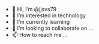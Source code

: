 - 👋 Hi, I’m @jjsvs79
- 👀 I’m interested in technology
- 🌱 I’m currently learning 
- 💞️ I’m looking to collaborate on ...
- 📫 How to reach me ...

<!---
jjsvs79/jjsvs79 is a ✨ special ✨ repository because its `README.md` (this file) appears on your GitHub profile.
You can click the Preview link to take a look at your changes.
--->

